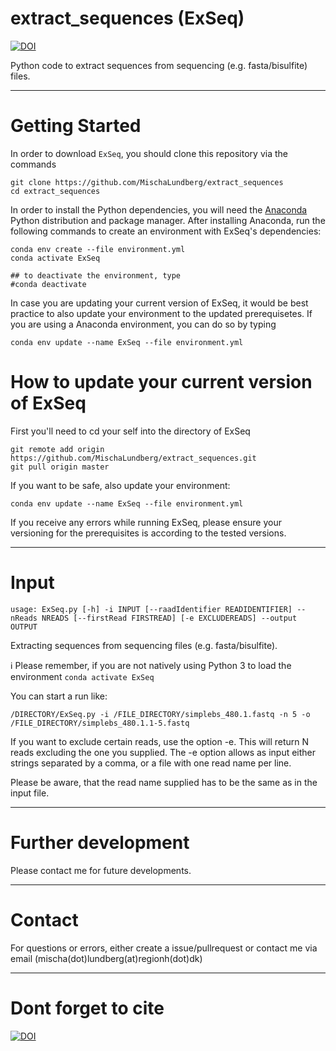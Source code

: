 # extract_sequences (ExSeq)
[![DOI](https://zenodo.org/badge/577435502.svg)](https://zenodo.org/badge/latestdoi/577435502)

Python code to extract sequences from sequencing (e.g. fasta/bisulfite) files.

---

# Getting Started
In order to download `ExSeq`, you should clone this repository via the commands
```  
git clone https://github.com/MischaLundberg/extract_sequences
cd extract_sequences
```

In order to install the Python dependencies, you will need the [Anaconda](https://store.continuum.io/cshop/anaconda/) Python distribution and package manager. After installing Anaconda, run the following commands to create an environment with ExSeq's dependencies:

```
conda env create --file environment.yml
conda activate ExSeq

## to deactivate the environment, type
#conda deactivate
```

In case you are updating your current version of ExSeq, it would be best practice to also update your environment to the updated prerequisetes.
If you are using a Anaconda environment, you can do so by typing
```
conda env update --name ExSeq --file environment.yml
```

# How to update your current version of ExSeq

First you'll need to cd your self into the directory of ExSeq
```
git remote add origin https://github.com/MischaLundberg/extract_sequences.git
git pull origin master
```

If you want to be safe, also update your environment:
```
conda env update --name ExSeq --file environment.yml
```

If you receive any errors while running ExSeq, please ensure your versioning for the prerequisites is according to the tested versions.

---

# Input

```
usage: ExSeq.py [-h] -i INPUT [--raadIdentifier READIDENTIFIER] --nReads NREADS [--firstRead FIRSTREAD] [-e EXCLUDEREADS] --output OUTPUT
```

Extracting sequences from sequencing files (e.g. fasta/bisulfite).

:information_source: Please remember, if you are not natively using Python 3 to load the environment ```conda activate ExSeq```

You can start a run like: 
```
/DIRECTORY/ExSeq.py -i /FILE_DIRECTORY/simplebs_480.1.fastq -n 5 -o /FILE_DIRECTORY/simplebs_480.1.1-5.fastq 
```

If you want to exclude certain reads, use the option -e. This will return N reads excluding the one you supplied. 
The -e option allows as input either strings separated by a comma, or a file with one read name per line.

Please be aware, that the read name supplied has to be the same as in the input file.

---

# Further development

Please contact me for future developments.

---

# Contact

For questions or errors, either create a issue/pullrequest or contact me via email (mischa(dot)lundberg(at)regionh(dot)dk)

---

# Dont forget to cite 

[![DOI](https://zenodo.org/badge/577435502.svg)](https://zenodo.org/badge/latestdoi/577435502)
